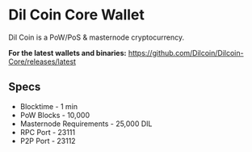# Dil Coin Core Wallet
Dil Coin is a PoW/PoS & masternode cryptocurrency.

**For the latest wallets and binaries:** https://github.com/Dilcoin/Dilcoin-Core/releases/latest

## Specs
* Blocktime - 1 min
* PoW Blocks - 10,000
* Masternode Requirements - 25,000 DIL
* RPC Port - 23111
* P2P Port - 23112
